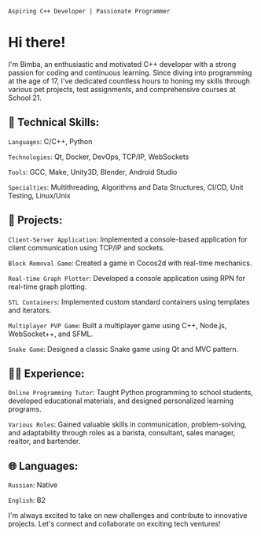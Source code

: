 `Aspiring C++ Developer | Passionate Programmer`

# Hi there! 
I'm Bimba, an enthusiastic and motivated C++ developer with a strong passion for coding and continuous learning. Since diving into programming at the age of 17, I've dedicated countless hours to honing my skills through various pet projects, test assignments, and comprehensive courses at School 21.

## 🔧 Technical Skills:

`Languages`: C/C++, Python

`Technologies`: Qt, Docker, DevOps, TCP/IP, WebSockets

`Tools`: GCC, Make, Unity3D, Blender, Android Studio

`Specialties`: Multithreading, Algorithms and Data Structures, CI/CD, Unit Testing, Linux/Unix

## 💼 Projects:

`Client-Server Application`: Implemented a console-based application for client communication using TCP/IP and sockets.

`Block Removal Game`: Created a game in Cocos2d with real-time mechanics.

`Real-time Graph Plotter`: Developed a console application using RPN for real-time graph plotting.

`STL Containers`: Implemented custom standard containers using templates and iterators.

`Multiplayer PVP Game`: Built a multiplayer game using C++, Node.js, WebSocket++, and SFML.

`Snake Game`: Designed a classic Snake game using Qt and MVC pattern.

## 👨‍🏫 Experience:

`Online Programming Tutor`: Taught Python programming to school students, developed educational materials, and designed personalized learning programs.

`Various Roles`: Gained valuable skills in communication, problem-solving, and adaptability through roles as a barista, consultant, sales manager, realtor, and bartender.

## 🌐 Languages:

`Russian`: Native

`English`: B2

I'm always excited to take on new challenges and contribute to innovative projects. Let's connect and collaborate on exciting tech ventures!
